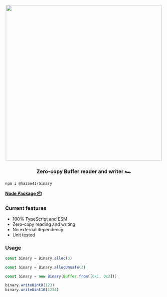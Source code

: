 <div align="center">
<img width="500" src="https://user-images.githubusercontent.com/4405263/207935460-d3462bb8-886d-449d-84c9-3d7eaedbc87f.png" />
<h3 align="center">Zero-copy Buffer reader and writer 🏎️</h3>
</div>

```bash
npm i @hazae41/binary
```

[**Node Package 📦**](https://www.npmjs.com/package/@hazae41/binary)

### Current features
- 100% TypeScript and ESM
- Zero-copy reading and writing
- No external dependency
- Unit tested

### Usage

```typescript
const binary = Binary.alloc(3)
```

```typescript
const binary = Binary.allocUnsafe(3)
```

```typescript
const binary = new Binary(Buffer.from([0x1, 0x2]))
```

```typescript
binary.writeUint8(123)
binary.writeUint16(1234)
```
